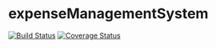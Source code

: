 # expenseManagementSystem
[![Build Status](https://secure.travis-ci.org/user/expenseManagementSystem.png?branch=master)](https://travis-ci.org/user/expenseManagementSystem)
[![Coverage Status](https://coveralls.io/repos/user/expenseManagementSystem/badge.svg?branch=master)](https://coveralls.io/r/user/expenseManagementSystem/?branch=master)
